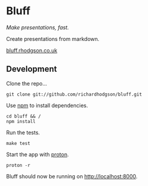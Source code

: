 # Bluff

*Make presentations, fast.*

Create presentations from markdown.

[bluff.rhodgson.co.uk](http://bluff.rhodgson.co.uk)

## Development

Clone the repo...

    git clone git://github.com/richardhodgson/bluff.git

Use [npm](http://npmjs.org) to install dependencies.

    cd bluff && /
    npm install

Run the tests.

    make test

Start the app with [proton](http://use.no.de/proton).

    proton -r

Bluff should now be running on [http://localhost:8000](http://localhost:8000).
